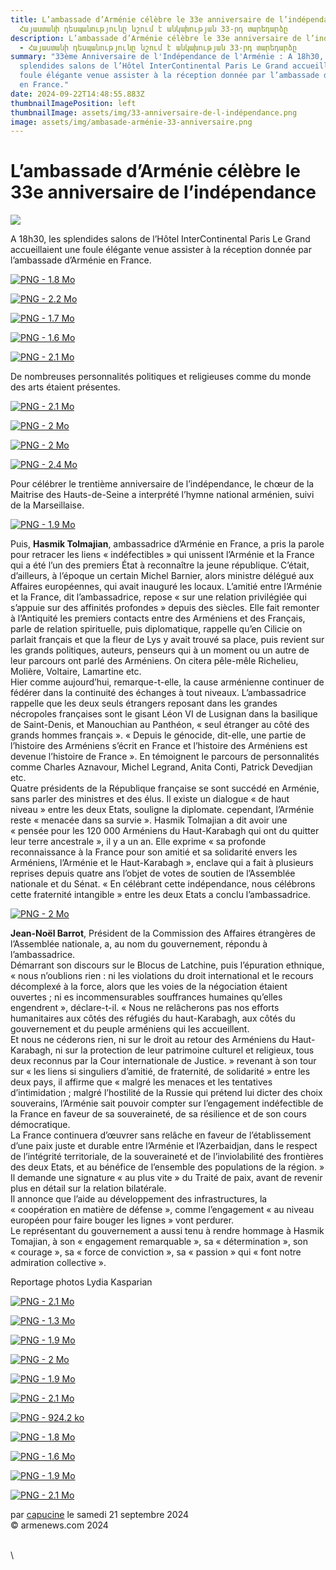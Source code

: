 ```yaml
---
title: L’ambassade d’Arménie célèbre le 33e anniversaire de l’indépendance -
  Հայաստանի դեսպանությունը նշում է անկախության 33-րդ տարեդարձը
description: L’ambassade d’Arménie célèbre le 33e anniversaire de l’indépendance
  - Հայաստանի դեսպանությունը նշում է անկախության 33-րդ տարեդարձը
summary: "33ème Anniversaire de l'Indépendance de l'Arménie : A 18h30, les
  splendides salons de l’Hôtel InterContinental Paris Le Grand accueillaient une
  foule élégante venue assister à la réception donnée par l’ambassade d’Arménie
  en France."
date: 2024-09-22T14:48:55.883Z
thumbnailImagePosition: left
thumbnailImage: assets/img/33-anniversaire-de-l-indépendance.png
image: assets/img/ambasade-arménie-33-anniversaire.png
---
```

# L’ambassade d’Arménie célèbre le 33e anniversaire de l’indépendance

![](https://www.armenews.com/local/cache-gd2/a2/95a4d0156386ede5feac5fb4113a02.png)

A 18h30, les splendides salons de l’Hôtel InterContinental Paris Le Grand accueillaient une foule élégante venue assister à la réception donnée par l’ambassade d’Arménie en France.

[![PNG - 1.8 Mo](https://www.armenews.com/local/cache-vignettes/L670xH466/capture_d_e_cran_2024-09-21_a_09.08_26-5437f.png?1726904498)](https://www.armenews.com/IMG/png/9/5/a/capture_d_e_cran_2024-09-21_a_09.08_26.png "png/9/5/a/capture_d_e_cran_2024-09-21_a_09.08_26.png")

[![PNG - 2.2 Mo](https://www.armenews.com/local/cache-vignettes/L670xH418/capture_d_e_cran_2024-09-21_a_09_12.03-59d81.png?1726904499)](https://www.armenews.com/IMG/png/f/6/9/capture_d_e_cran_2024-09-21_a_09_12.03.png "png/f/6/9/capture_d_e_cran_2024-09-21_a_09_12.03.png")

[![PNG - 1.7 Mo](https://www.armenews.com/local/cache-vignettes/L670xH448/capture_d_e_cran_2024-09-21_a_09.14_28-70ea0.png?1726904499)](https://www.armenews.com/IMG/png/2/e/c/capture_d_e_cran_2024-09-21_a_09.14_28.png "png/2/e/c/capture_d_e_cran_2024-09-21_a_09.14_28.png")

[![PNG - 1.6 Mo](https://www.armenews.com/local/cache-vignettes/L670xH503/capture_d_e_cran_2024-09-21_a_09.07_04-a464b.png?1726904499)](https://www.armenews.com/IMG/png/b/9/b/capture_d_e_cran_2024-09-21_a_09.07_04.png "png/b/9/b/capture_d_e_cran_2024-09-21_a_09.07_04.png")

[![PNG - 2.1 Mo](https://www.armenews.com/local/cache-vignettes/L670xH439/capture_d_e_cran_2024-09-21_a_09.17_44-73f7b.png?1726904499)](https://www.armenews.com/IMG/png/4/5/4/capture_d_e_cran_2024-09-21_a_09.17_44.png "png/4/5/4/capture_d_e_cran_2024-09-21_a_09.17_44.png")

De nombreuses personnalités politiques et religieuses comme du monde des arts étaient présentes.

[![PNG - 2.1 Mo](https://www.armenews.com/local/cache-vignettes/L670xH452/capture_d_e_cran_2024-09-21_a_09.16_18-4e3f9.png?1726904499)](https://www.armenews.com/IMG/png/f/5/9/capture_d_e_cran_2024-09-21_a_09.16_18.png "png/f/5/9/capture_d_e_cran_2024-09-21_a_09.16_18.png")

[![PNG - 2 Mo](https://www.armenews.com/local/cache-vignettes/L670xH468/capture_d_e_cran_2024-09-21_a_09.00_42-d823a.png?1726904499)](https://www.armenews.com/IMG/png/e/c/f/capture_d_e_cran_2024-09-21_a_09.00_42.png "png/e/c/f/capture_d_e_cran_2024-09-21_a_09.00_42.png")

[![PNG - 2 Mo](https://www.armenews.com/local/cache-vignettes/L670xH426/capture_d_e_cran_2024-09-21_a_09.16_49-8517c.png?1726904499)](https://www.armenews.com/IMG/png/3/b/e/capture_d_e_cran_2024-09-21_a_09.16_49.png "png/3/b/e/capture_d_e_cran_2024-09-21_a_09.16_49.png")

[![PNG - 2.4 Mo](https://www.armenews.com/local/cache-vignettes/L670xH450/capture_d_e_cran_2024-09-21_a_09.25_17-aac83.png?1726904500)](https://www.armenews.com/IMG/png/9/0/3/capture_d_e_cran_2024-09-21_a_09.25_17.png "png/9/0/3/capture_d_e_cran_2024-09-21_a_09.25_17.png")

Pour célébrer le trentième anniversaire de l’indépendance, le chœur de la Maitrise des Hauts-de-Seine a interprété l’hymne national arménien, suivi de la Marseillaise.

[![PNG - 1.9 Mo](https://www.armenews.com/local/cache-vignettes/L670xH451/capture_d_e_cran_2024-09-21_a_09_13.00-517fc.png?1726904500)](https://www.armenews.com/IMG/png/8/8/8/capture_d_e_cran_2024-09-21_a_09_13.00.png "png/8/8/8/capture_d_e_cran_2024-09-21_a_09_13.00.png")

Puis, **Hasmik Tolmajian**, ambassadrice d’Arménie en France, a pris la parole pour retracer les liens « indéfectibles » qui unissent l’Arménie et la France qui a été l’un des premiers État à reconnaître la jeune république. C’était, d’ailleurs, à l’époque un certain Michel Barnier, alors ministre délégué aux Affaires européennes, qui avait inauguré les locaux. L’amitié entre l’Arménie et la France, dit l’ambassadrice, repose « sur une relation privilégiée qui s’appuie sur des affinités profondes » depuis des siècles. Elle fait remonter à l’Antiquité les premiers contacts entre des Arméniens et des Français, parle de relation spirituelle, puis diplomatique, rappelle qu’en Cilicie on parlait français et que la fleur de Lys y avait trouvé sa place, puis revient sur les grands politiques, auteurs, penseurs qui à un moment ou un autre de leur parcours ont parlé des Arméniens. On citera pêle-mêle Richelieu, Molière, Voltaire, Lamartine etc.\
Hier comme aujourd’hui, remarque-t-elle, la cause arménienne continuer de fédérer dans la continuité des échanges à tout niveaux. L’ambassadrice rappelle que les deux seuls étrangers reposant dans les grandes nécropoles françaises sont le gisant Léon VI de Lusignan dans la basilique de Saint-Denis, et Manouchian au Panthéon, « seul étranger au côté des grands hommes français ». « Depuis le génocide, dit-elle, une partie de l’histoire des Arméniens s’écrit en France et l’histoire des Arméniens est devenue l’histoire de France ». En témoignent le parcours de personnalités comme Charles Aznavour, Michel Legrand, Anita Conti, Patrick Devedjian etc.\
Quatre présidents de la République française se sont succédé en Arménie, sans parler des ministres et des élus. Il existe un dialogue « de haut niveau » entre les deux Etats, souligne la diplomate. cependant, l’Arménie reste « menacée dans sa survie ». Hasmik Tolmajian a dit avoir une « pensée pour les 120 000 Arméniens du Haut-Karabagh qui ont du quitter leur terre ancestrale », il y a un an. Elle exprime « sa profonde reconnaissance à la France pour son amitié et sa solidarité envers les Arméniens, l’Arménie et le Haut-Karabagh », enclave qui a fait à plusieurs reprises depuis quatre ans l’objet de votes de soutien de l’Assemblée nationale et du Sénat. « En célébrant cette indépendance, nous célébrons cette fraternité intangible » entre les deux Etats a conclu l’ambassadrice.

[![PNG - 2 Mo](https://www.armenews.com/local/cache-vignettes/L670xH442/capture_d_e_cran_2024-09-21_a_09.15_06-90e94.png?1726904500)](https://www.armenews.com/IMG/png/a/7/d/capture_d_e_cran_2024-09-21_a_09.15_06.png "png/a/7/d/capture_d_e_cran_2024-09-21_a_09.15_06.png")

**Jean-Noël Barrot**, Président de la Commission des Affaires étrangères de l’Assemblée nationale, a, au nom du gouvernement, répondu à l’ambassadrice.\
Démarrant son discours sur le Blocus de Latchine, puis l’épuration ethnique, « nous n’oublions rien : ni les violations du droit international et le recours décomplexé à la force, alors que les voies de la négociation étaient ouvertes ; ni es incommensurables souffrances humaines qu’elles engendrent », déclare-t-il. « Nous ne relâcherons pas nos efforts humanitaires aux côtés des réfugiés du haut-Karabagh, aux côtés du gouvernement et du peuple arméniens qui les accueillent.\
Et nous ne céderons rien, ni sur le droit au retour des Arméniens du Haut-Karabagh, ni sur la protection de leur patrimoine culturel et religieux, tous deux reconnus par la Cour internationale de Justice. » revenant à son tour sur « les liens si singuliers d’amitié, de fraternité, de solidarité » entre les deux pays, il affirme que « malgré les menaces et les tentatives d’intimidation ; malgré l’hostilité de la Russie qui prétend lui dicter des choix souverains, l’Arménie sait pouvoir compter sur l’engagement indéfectible de la France en faveur de sa souveraineté, de sa résilience et de son cours démocratique.\
La France continuera d’œuvrer sans relâche en faveur de l’établissement d’une paix juste et durable entre l’Arménie et l’Azerbaidjan, dans le respect de l’intégrité territoriale, de la souveraineté et de l’inviolabilité des frontières des deux Etats, et au bénéfice de l’ensemble des populations de la région. » Il demande une signature « au plus vite » du Traité de paix, avant de revenir plus en détail sur la relation bilatérale.\
Il annonce que l’aide au développement des infrastructures, la « coopération en matière de défense », comme l’engagement « au niveau européen pour faire bouger les lignes » vont perdurer.\
Le représentant du gouvernement a aussi tenu à rendre hommage à Hasmik Tomajian, à son « engagement remarquable », sa « détermination », son « courage », sa « force de conviction », sa « passion » qui « font notre admiration collective ».

Reportage photos Lydia Kasparian

[![PNG - 2.1 Mo](https://www.armenews.com/local/cache-vignettes/L670xH446/capture_d_e_cran_2024-09-21_a_09.09_22-ec449.png?1726904500)](https://www.armenews.com/IMG/png/5/c/3/capture_d_e_cran_2024-09-21_a_09.09_22.png "png/5/c/3/capture_d_e_cran_2024-09-21_a_09.09_22.png")

[![PNG - 1.3 Mo](https://www.armenews.com/local/cache-vignettes/L670xH749/capture_d_e_cran_2024-09-21_a_08.58_20-d2572.png?1726904500)](https://www.armenews.com/IMG/png/d/4/9/capture_d_e_cran_2024-09-21_a_08.58_20.png "png/d/4/9/capture_d_e_cran_2024-09-21_a_08.58_20.png")

[![PNG - 1.9 Mo](https://www.armenews.com/local/cache-vignettes/L670xH457/capture_d_e_cran_2024-09-21_a_09.05_40-79b23.png?1726904500)](https://www.armenews.com/IMG/png/a/9/5/capture_d_e_cran_2024-09-21_a_09.05_40.png "png/a/9/5/capture_d_e_cran_2024-09-21_a_09.05_40.png")

[![PNG - 2 Mo](https://www.armenews.com/local/cache-vignettes/L670xH464/capture_d_e_cran_2024-09-21_a_09.02_17-2a7b3.png?1726904501)](https://www.armenews.com/IMG/png/c/b/5/capture_d_e_cran_2024-09-21_a_09.02_17.png "png/c/b/5/capture_d_e_cran_2024-09-21_a_09.02_17.png")

[![PNG - 1.9 Mo](https://www.armenews.com/local/cache-vignettes/L670xH482/capture_d_e_cran_2024-09-21_a_08.58_49-bb4d9.png?1726904501)](https://www.armenews.com/IMG/png/4/8/3/capture_d_e_cran_2024-09-21_a_08.58_49.png "png/4/8/3/capture_d_e_cran_2024-09-21_a_08.58_49.png")

[![PNG - 2.1 Mo](https://www.armenews.com/local/cache-vignettes/L670xH466/capture_d_e_cran_2024-09-21_a_09.06_48-97f2a.png?1726904501)](https://www.armenews.com/IMG/png/c/a/4/capture_d_e_cran_2024-09-21_a_09.06_48.png "png/c/a/4/capture_d_e_cran_2024-09-21_a_09.06_48.png")

[![PNG - 924.2 ko](https://www.armenews.com/local/cache-vignettes/L584xH867/capture_d_e_cran_2024-09-21_a_09.00_27-59a40.png?1726904501)](https://www.armenews.com/IMG/png/4/5/4/capture_d_e_cran_2024-09-21_a_09.00_27.png "png/4/5/4/capture_d_e_cran_2024-09-21_a_09.00_27.png")

[![PNG - 1.8 Mo](https://www.armenews.com/local/cache-vignettes/L670xH454/capture_d_e_cran_2024-09-21_a_09.11_09-7ae50.png?1726904501)](https://www.armenews.com/IMG/png/d/c/3/capture_d_e_cran_2024-09-21_a_09.11_09.png "png/d/c/3/capture_d_e_cran_2024-09-21_a_09.11_09.png")

[![PNG - 1.6 Mo](https://www.armenews.com/local/cache-vignettes/L670xH595/capture_d_e_cran_2024-09-21_a_09.13_23-98373.png?1726904501)](https://www.armenews.com/IMG/png/e/e/9/capture_d_e_cran_2024-09-21_a_09.13_23.png "png/e/e/9/capture_d_e_cran_2024-09-21_a_09.13_23.png")

[![PNG - 1.9 Mo](https://www.armenews.com/local/cache-vignettes/L670xH445/capture_d_e_cran_2024-09-21_a_09.00_57-ef9d9.png?1726904501)](https://www.armenews.com/IMG/png/9/5/f/capture_d_e_cran_2024-09-21_a_09.00_57.png "png/9/5/f/capture_d_e_cran_2024-09-21_a_09.00_57.png")

[![PNG - 2.1 Mo](https://www.armenews.com/local/cache-vignettes/L670xH455/capture_d_e_cran_2024-09-21_a_09.06_21-72d6f.png?1726904502)](https://www.armenews.com/IMG/png/2/2/d/capture_d_e_cran_2024-09-21_a_09.06_21.png "png/2/2/d/capture_d_e_cran_2024-09-21_a_09.06_21.png")

par [capucine](https://www.armenews.com/spip.php?page=auteur&id_auteur=541) le samedi 21 septembre 2024\
© armenews.com 2024

\
\
<!--EndFragment-->